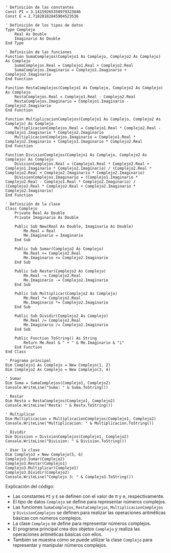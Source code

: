 ```visual basic
' Definición de las constantes
Const PI = 3.14159265358979323846
Const E = 2.71828182845904523536

' Definición de los tipos de datos
Type Complejo
    Real As Double
    Imaginario As Double
End Type

' Definición de las funciones
Function SumaComplejos(Complejo1 As Complejo, Complejo2 As Complejo) As Complejo
    SumaComplejos.Real = Complejo1.Real + Complejo2.Real
    SumaComplejos.Imaginario = Complejo1.Imaginario + Complejo2.Imaginario
End Function

Function RestaComplejos(Complejo1 As Complejo, Complejo2 As Complejo) As Complejo
    RestaComplejos.Real = Complejo1.Real - Complejo2.Real
    RestaComplejos.Imaginario = Complejo1.Imaginario - Complejo2.Imaginario
End Function

Function MultiplicacionComplejos(Complejo1 As Complejo, Complejo2 As Complejo) As Complejo
    MultiplicacionComplejos.Real = Complejo1.Real * Complejo2.Real - Complejo1.Imaginario * Complejo2.Imaginario
    MultiplicacionComplejos.Imaginario = Complejo1.Real * Complejo2.Imaginario + Complejo1.Imaginario * Complejo2.Real
End Function

Function DivisionComplejos(Complejo1 As Complejo, Complejo2 As Complejo) As Complejo
    DivisionComplejos.Real = (Complejo1.Real * Complejo2.Real + Complejo1.Imaginario * Complejo2.Imaginario) / (Complejo2.Real * Complejo2.Real + Complejo2.Imaginario * Complejo2.Imaginario)
    DivisionComplejos.Imaginario = (Complejo1.Imaginario * Complejo2.Real - Complejo1.Real * Complejo2.Imaginario) / (Complejo2.Real * Complejo2.Real + Complejo2.Imaginario * Complejo2.Imaginario)
End Function

' Definición de la clase
Class Complejo
    Private Real As Double
    Private Imaginario As Double

    Public Sub New(Real As Double, Imaginario As Double)
        Me.Real = Real
        Me.Imaginario = Imaginario
    End Sub

    Public Sub Sumar(Complejo2 As Complejo)
        Me.Real += Complejo2.Real
        Me.Imaginario += Complejo2.Imaginario
    End Sub

    Public Sub Restar(Complejo2 As Complejo)
        Me.Real -= Complejo2.Real
        Me.Imaginario -= Complejo2.Imaginario
    End Sub

    Public Sub Multiplicar(Complejo2 As Complejo)
        Me.Real *= Complejo2.Real
        Me.Imaginario *= Complejo2.Imaginario
    End Sub

    Public Sub Dividir(Complejo2 As Complejo)
        Me.Real /= Complejo2.Real
        Me.Imaginario /= Complejo2.Imaginario
    End Sub

    Public Function ToString() As String
        Return Me.Real & " + " & Me.Imaginario & "i"
    End Function
End Class

' Programa principal
Dim Complejo1 As Complejo = New Complejo(1, 2)
Dim Complejo2 As Complejo = New Complejo(3, 4)

' Sumar
Dim Suma = SumaComplejos(Complejo1, Complejo2)
Console.WriteLine("Suma: " & Suma.ToString())

' Restar
Dim Resta = RestaComplejos(Complejo1, Complejo2)
Console.WriteLine("Resta: " & Resta.ToString())

' Multiplicar
Dim Multiplicacion = MultiplicacionComplejos(Complejo1, Complejo2)
Console.WriteLine("Multiplicacion: " & Multiplicacion.ToString())

' Dividir
Dim Division = DivisionComplejos(Complejo1, Complejo2)
Console.WriteLine("Division: " & Division.ToString())

' Usar la clase
Dim Complejo3 = New Complejo(5, 6)
Complejo3.Sumar(Complejo2)
Complejo3.Restar(Complejo1)
Complejo3.Multiplicar(Complejo1)
Complejo3.Dividir(Complejo2)
Console.WriteLine("Complejo 3: " & Complejo3.ToString())
```

Explicación del código:

* Las constantes `PI` y `E` se definen con el valor de π y e, respectivamente.
* El tipo de datos `Complejo` se define para representar números complejos.
* Las funciones `SumaComplejos`, `RestaComplejos`, `MultiplicacionComplejos` y `DivisionComplejos` se definen para realizar las operaciones aritméticas básicas con números complejos.
* La clase `Complejo` se define para representar números complejos.
* El programa principal crea dos objetos `Complejo` y realiza las operaciones aritméticas básicas con ellos.
* También se muestra cómo se puede utilizar la clase `Complejo` para representar y manipular números complejos.